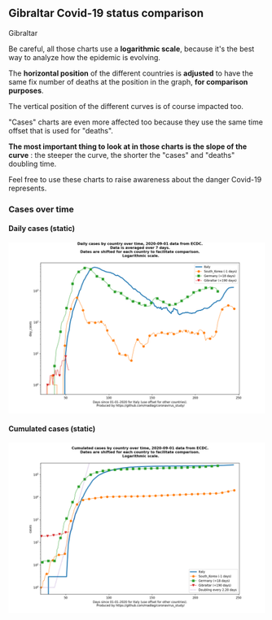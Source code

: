 ## Gibraltar Covid-19 status comparison 

Gibraltar



Be careful, all those charts use a **logarithmic scale**, because it's the best way to analyze how the epidemic is evolving.
 
The **horizontal position** of the different countries is **adjusted** to have the same fix number of deaths at the position in the graph, **for comparison purposes**.

The vertical position of the different curves is of course impacted too.

"Cases" charts are even more affected too because they use the same time offset that is used for "deaths".

**The most important thing to look at in those charts is the slope of the curve** : the steeper the curve, the shorter the "cases" and "deaths" doubling time.

Feel free to use these charts to raise awareness about the danger Covid-19 represents. 


 
### Cases over time
 
#### Daily cases (static)
![Gibraltar covid-19 daily cases static chart](https://raw.githubusercontent.com/madlag/coronavirus_study/master/notebooks/graphs/2020-09-01/countries/Gibraltar/2020-09-01_Gibraltar_day_cases.png "Gibraltar covid-19 day_cases static chart")   
 
#### Cumulated cases (static)
![Gibraltar covid-19 cumulated cases static chart](https://raw.githubusercontent.com/madlag/coronavirus_study/master/notebooks/graphs/2020-09-01/countries/Gibraltar/2020-09-01_Gibraltar_cases.png "Gibraltar covid-19 cases static chart")   

